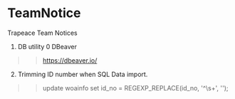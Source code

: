 # TeamNotice
Trapeace Team Notices

1. DB utility 0 DBeaver
>> https://dbeaver.io/
 
2. Trimming ID number when SQL Data import.

>> update woainfo set id_no = REGEXP_REPLACE(id_no, '^\s+', '');
